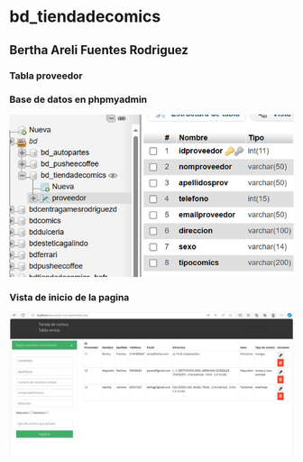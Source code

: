 # bd_tiendadecomics

## Bertha Areli Fuentes Rodriguez

### Tabla proveedor

### Base de datos en phpmyadmin
![Basededatos](https://github.com/BerthaAreliFuentesRodriguez/bd_tienadecomics_crud/blob/main/img/tabla.png)

### Vista de inicio de la pagina
![Inicio](https://github.com/BerthaAreliFuentesRodriguez/bd_tienadecomics_crud/blob/main/img/index.png)

